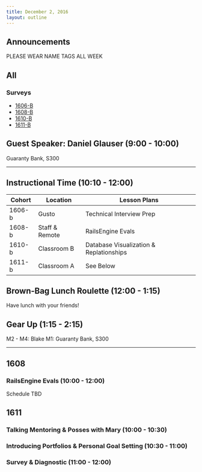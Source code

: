 ```yaml
---
title: December 2, 2016
layout: outline
---
```



## Announcements

PLEASE WEAR NAME TAGS ALL WEEK

## All

### Surveys
* [1606-B](https://goo.gl/forms/xFLL6zqCCUfmLcRM2)
* [1608-B]()
* [1610-B]()
* [1611-B]()

## Guest Speaker: Daniel Glauser (9:00 - 10:00)

Guaranty Bank, S300

***

## Instructional Time (10:10 - 12:00)

| Cohort | Location | Lesson Plans |
| ------ | -------- | ------------ |
| 1606-b | Gusto | Technical Interview Prep |
| 1608-b | Staff & Remote | RailsEngine Evals |
| 1610-b | Classroom B | Database Visualization & Replationships |
| 1611-b | Classroom A | See Below |

## Brown-Bag Lunch Roulette (12:00 - 1:15)

Have lunch with your friends!

## Gear Up (1:15 - 2:15)

M2 - M4: Blake
M1: Guaranty Bank, S300

***

## 1608

### RailsEngine Evals (10:00 - 12:00)

Schedule TBD

## 1611

### Talking Mentoring & Posses with Mary (10:00 - 10:30)

### Introducing Portfolios & Personal Goal Setting (10:30 - 11:00)

### Survey & Diagnostic (11:00 - 12:00)
